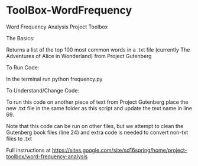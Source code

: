 # ToolBox-WordFrequency
Word Frequency Analysis Project Toolbox

The Basics:

Returns a list of the top 100 most common words in a .txt file (currently The Adventures of Alice in Wonderland) from Project Gutenberg


To Run Code: 

In the terminal run 		python frequency.py


To Understand/Change Code:

To run this code on another piece of text from Project Gutenberg place the new .txt file in the same folder as this script and update the text name in line 69.

Note that this code can be run on other files, but we attempt to clean the Gutenberg book files (line 24) and extra code is needed to convert non-txt files to .txt

Full instructions at https://sites.google.com/site/sd16spring/home/project-toolbox/word-frequency-analysis


